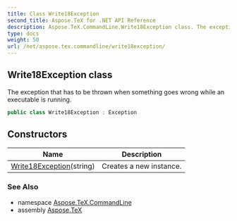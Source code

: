 ```yaml
---
title: Class Write18Exception
second_title: Aspose.TeX for .NET API Reference
description: Aspose.TeX.CommandLine.Write18Exception class. The exception that has to be thrown when something goes wrong while an executable is running
type: docs
weight: 50
url: /net/aspose.tex.commandline/write18exception/
---
```

## Write18Exception class

The exception that has to be thrown when something goes wrong while an executable is running.

```csharp
public class Write18Exception : Exception
```

## Constructors

| Name | Description |
| --- | --- |
| [Write18Exception](write18exception/)(string) | Creates a new instance. |

### See Also

* namespace [Aspose.TeX.CommandLine](../../aspose.tex.commandline/)
* assembly [Aspose.TeX](../../)


